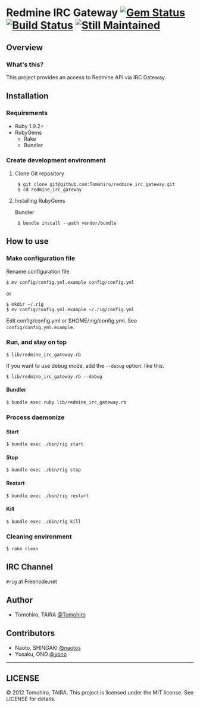 Redmine IRC Gateway [![Gem Status](https://gemnasium.com/Tomohiro/redmine_irc_gateway.png)](https://gemnasium.com/Tomohiro/redmine_irc_gateway)[![Build Status](https://secure.travis-ci.org/Tomohiro/redmine_irc_gateway.png)](https://secure.travis-ci.org/Tomohiro/redmine_irc_gateway) [![Still Maintained](https://dl.dropbox.com/u/173097/github/stillmaintained.jpg)](http://stillmaintained.com/Tomohiro/redmine_irc_gateway)
================================================================================


Overview
-------------------------------------------------------------------------------

### What's this?

This project provides an access to Redmine API via IRC Gateway.


Installation
-------------------------------------------------------------------------------

### Requirements

- Ruby 1.9.2+
- RubyGems
    - Rake
    - Bundler


### Create development environment

1. Clone Git repository

        $ git clone git@github.com:Tomohiro/redmine_irc_gateway.git
        $ cd redmine_irc_gateway

2. Installing RubyGems

    Bundler

        $ bundle install --path vendor/bundle



How to use
-------------------------------------------------------------------------------

### Make configuration file

Rename configuration file

    $ mv config/config.yml.example config/config.yml

or

    $ mkdir ~/.rig
    $ mv config/config.yml.example ~/.rig/config.yml

Edit config/config.yml or $HOME/.rig/config.yml. See `config/config.yml.example`.


### Run, and stay on top

    $ lib/redmine_irc_gateway.rb

If you want to use debug mode, add the `--debug` option. like this.

    $ lib/redmine_irc_gateway.rb --debug

#### Bundler

    $ bundle exec ruby lib/redmine_irc_gateway.rb


### Process daemonize

#### Start

    $ bundle exec ./bin/rig start

#### Stop

    $ bundle exec ./bin/rig stop

#### Restart

    $ bundle exec ./bin/rig restart

#### Kill

    $ bundle exec ./bin/rig kill

### Cleaning environment

    $ rake clean


IRC Channel
-------------------------------------------------------------------------------

`#rig` at Freenode.net


Author
-------------------------------------------------------------------------------

- Tomohiro, TAIRA [@Tomohiro](http://twitter.com/Tomohiro)


Contributors
-------------------------------------------------------------------------------

- Naoto, SHINGAKI [@naotos](http://twitter.com/naotos)
- Yusaku, ONO [@yono](http://twitter.com/yono)



---

LICENSE
--------------------------------------------------------------------------------

&copy; 2012 Tomohiro, TAIRA.
This project is licensed under the MIT license.
See LICENSE for details.
